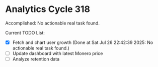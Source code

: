 # Analytics Cycle 318

Accomplished: No actionable real task found.

Current TODO List:

- [x] Fetch and chart user growth  (Done at Sat Jul 26 22:42:39 2025: No actionable real task found.)
- [ ] Update dashboard with latest Monero price
- [ ] Analyze retention data